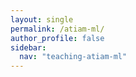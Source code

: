 ```yaml
---
layout: single
permalink: /atiam-ml/
author_profile: false
sidebar:
  nav: "teaching-atiam-ml"
---
```

